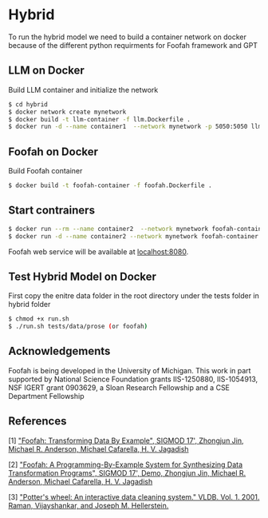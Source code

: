 # Hybrid

To run the hybrid model we need to build a container network on docker because of the different python requirments for Foofah framework and GPT

## LLM on Docker
Build LLM container and initialize the network
```sh
$ cd hybrid
$ docker network create mynetwork
$ docker build -t llm-container -f llm.Dockerfile .
$ docker run -d --name container1  --network mynetwork -p 5050:5050 llm-container
```

## Foofah on Docker

Build Foofah container
```sh
$ docker build -t foofah-container -f foofah.Dockerfile .
```

## Start contrainers

```sh
$ docker run --rm --name container2  --network mynetwork foofah-container
$ docker run -d --name container2 --network mynetwork foofah-container
```
Foofah web service will be available at [localhost:8080](http://0.0.0.0:8080).

## Test Hybrid Model on Docker 

First copy the enitre data folder in the root directory under the tests folder in hybrid folder
```sh
$ chmod +x run.sh 
$ ./run.sh tests/data/prose (or foofah)
```


## Acknowledgements
Foofah is being developed in the University of Michigan. This work in part supported by National Science Foundation grants IIS-1250880, IIS-1054913, NSF IGERT grant 0903629,
a Sloan Research Fellowship and a CSE Department Fellowship

## References
[1] [ "Foofah: Transforming Data By Example", SIGMOD 17',
Zhongjun Jin, Michael R. Anderson, Michael Cafarella, H. V. Jagadish](http://dl.acm.org/authorize?N37756)

[2] ["Foofah: A Programming-By-Example System for Synthesizing Data Transformation Programs", SIGMOD 17', Demo,
Zhongjun Jin, Michael R. Anderson, Michael Cafarella, H. V. Jagadish](http://dl.acm.org/authorize?N37718)

[3] ["Potter's wheel: An interactive data cleaning system." VLDB. Vol. 1. 2001.
Raman, Vijayshankar, and Joseph M. Hellerstein.  ](http://www.vldb.org/conf/2001/P381.pdf)